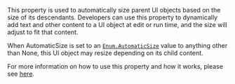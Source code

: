 This property is used to automatically size parent UI objects based on the
size of its descendants. Developers can use this property to dynamically
add text and other content to a UI object at edit or run time, and the
size will adjust to fit that content.

When AutomaticSize is set to an [`Enum.AutomaticSize`](https://create.roblox.com/docs/reference/engine/enums/AutomaticSize)
value to anything other than None, this UI object may resize depending on
its child content.

For more information on how to use this property and how it works, please
see [here](https://create.roblox.com/docs/ui/automatic-sizing).